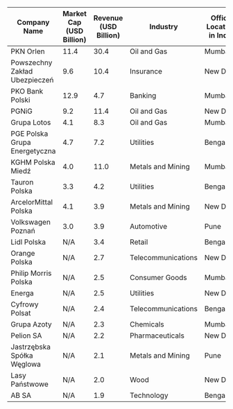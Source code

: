 | Company Name                  | Market Cap (USD Billion) | Revenue (USD Billion) | Industry           | Office Location in India |
| ----------------------------- | ------------------------ | --------------------- | ------------------ | ------------------------ |
| PKN Orlen                     | 11.4                     | 30.4                  | Oil and Gas        | Mumbai                   |
| Powszechny Zakład Ubezpieczeń | 9.6                      | 10.4                  | Insurance          | New Delhi                |
| PKO Bank Polski               | 12.9                     | 4.7                   | Banking            | Mumbai                   |
| PGNiG                         | 9.2                      | 11.4                  | Oil and Gas        | New Delhi                |
| Grupa Lotos                   | 4.1                      | 8.3                   | Oil and Gas        | Mumbai                   |
| PGE Polska Grupa Energetyczna | 4.7                      | 7.2                   | Utilities          | Bengaluru                |
| KGHM Polska Miedź             | 4.0                      | 11.0                  | Metals and Mining  | Mumbai                   |
| Tauron Polska                 | 3.3                      | 4.2                   | Utilities          | Bengaluru                |
| ArcelorMittal Polska          | 4.1                      | 3.9                   | Metals and Mining  | New Delhi                |
| Volkswagen Poznań             | 3.0                      | 3.9                   | Automotive         | Pune                     |
| Lidl Polska                   | N/A                      | 3.4                   | Retail             | Bengaluru                |
| Orange Polska                 | N/A                      | 2.7                   | Telecommunications | New Delhi                |
| Philip Morris Polska          | N/A                      | 2.5                   | Consumer Goods     | Mumbai                   |
| Energa                        | N/A                      | 2.5                   | Utilities          | New Delhi                |
| Cyfrowy Polsat                | N/A                      | 2.4                   | Telecommunications | Bengaluru                |
| Grupa Azoty                   | N/A                      | 2.3                   | Chemicals          | Mumbai                   |
| Pelion SA                     | N/A                      | 2.2                   | Pharmaceuticals    | New Delhi                |
| Jastrzębska Spółka Węglowa    | N/A                      | 2.1                   | Metals and Mining  | Pune                     |
| Lasy Państwowe                | N/A                      | 2.0                   | Wood               | New Delhi                |
| AB SA                         | N/A                      | 1.9                   | Technology         | Bengaluru                |
